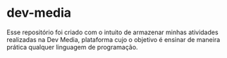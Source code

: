 # dev-media
Esse repositório foi criado com o intuito de armazenar minhas atividades realizadas na Dev Media, plataforma cujo o objetivo é ensinar de maneira prática qualquer linguagem de programação.
